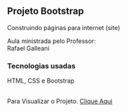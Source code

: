<h2>Projeto Bootstrap</h2>
   <p>Construindo páginas para internet (site)</p>

   Aula ministrada pelo Professor:
   <br>
   Rafael Galleani
 
<h3>Tecnologias usadas</h3>
<p>HTML, CSS e Bootstrap</p>
<br>
 Para Visualizar o Projeto. <a href="https://avalosdev.github.io/bootstrap/">Clique Aqui</a>
